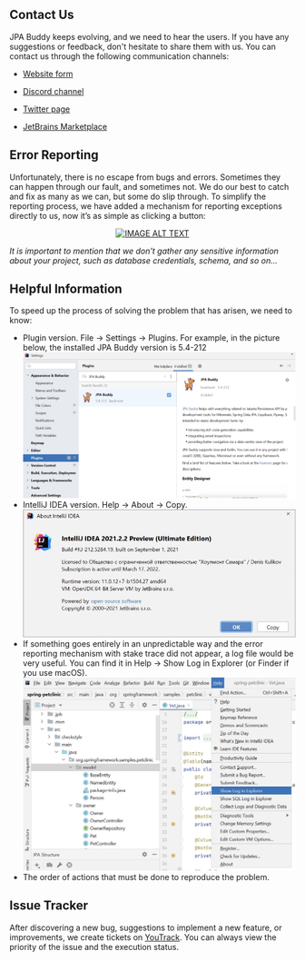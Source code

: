 ## Contact Us 

JPA Buddy keeps evolving, and we need to hear the users. If you have any suggestions or feedback, don't hesitate to share them with us. You can contact us through the following communication channels: 

- [Website form](https://www.jpa-buddy.com/contacts/) 
- [Discord channel](https://discord.com/invite/DxRDQPk9rh) 
- [Twitter page](https://twitter.com/JPABuddy) 

- [JetBrains Marketplace](https://plugins.jetbrains.com/plugin/15075-jpa-buddy/reviews) 

## Error Reporting 

Unfortunately, there is no escape from bugs and errors. Sometimes they can happen through our fault, and sometimes not. We do our best to catch and fix as many as we can, but some do slip through. To simplify the reporting process, we have added a mechanism for reporting exceptions directly to us, now it’s as simple as clicking a button: 

<div align="center">
  <a href="https://www.youtube.com/watch?v=OkFBn4s-218"><img src="https://img.youtube.com/vi/OkFBn4s-218/0.jpg" alt="IMAGE ALT TEXT"></a>
</div>

*It is important to mention that we don’t gather any sensitive information about your project, such as database credentials, schema, and so on...* 

## Helpful Information 

To speed up the process of solving the problem that has arisen, we need to know: 

- Plugin version. File -> Settings -> Plugins. For example, in the picture below, the installed JPA Buddy version is 5.4-212 ![settings_plugins_installed](img/settings_plugins_installed.jpeg)
- IntelliJ IDEA version. Help -> About -> Copy. ![about_intellij_idea](img/about_intellij_idea.jpeg)
- If something goes entirely in an unpredictable way and the error reporting mechanism with stake trace did not appear, a log file would be very useful. You can find it in Help -> Show Log in Explorer (or Finder if you use macOS). ![help_show_log](img/help_show_log.jpeg)
- The order of actions that must be done to reproduce the problem. 

## Issue Tracker 

After discovering a new bug, suggestions to implement a new feature, or improvements, we create tickets on [YouTrack](https://issues.jpa-buddy.com/issues/JPAB). You can always view the priority of the issue and the execution status. 

